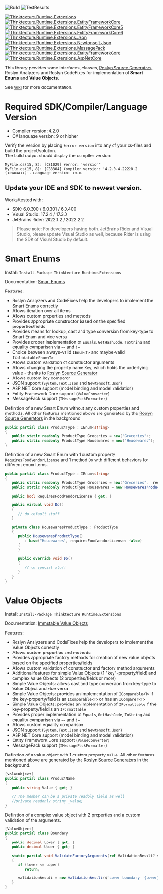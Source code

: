 ![Build](https://github.com/PawelGerr/Thinktecture.Runtime.Extensions/workflows/CI/badge.svg?branch=master)
![TestResults](https://camo.githubusercontent.com/e2b283e374272c2ebc4bdf5668ecee2afb7e0d4a8c43eb0a25089dab19da938a/68747470733a2f2f696d672e736869656c64732e696f2f62616467652f74657374732d313730372532307061737365642d73756363657373)


[![Thinktecture.Runtime.Extensions](https://img.shields.io/nuget/vpre/Thinktecture.Runtime.Extensions.svg?maxAge=60&label=Thinktecture.Runtime.Extensions)](https://www.nuget.org/packages/Thinktecture.Runtime.Extensions/)  
[![Thinktecture.Runtime.Extensions.EntityFrameworkCore](https://img.shields.io/nuget/v/Thinktecture.Runtime.Extensions.EntityFrameworkCore.svg?maxAge=60&label=Thinktecture.Runtime.Extensions.EntityFrameworkCore+(DEPRECATED+in+v5))](https://www.nuget.org/packages/Thinktecture.Runtime.Extensions.EntityFrameworkCore/)  
[![Thinktecture.Runtime.Extensions.EntityFrameworkCore5](https://img.shields.io/nuget/vpre/Thinktecture.Runtime.Extensions.EntityFrameworkCore5.svg?maxAge=60&label=Thinktecture.Runtime.Extensions.EntityFrameworkCore5)](https://www.nuget.org/packages/Thinktecture.Runtime.Extensions.EntityFrameworkCore5/)  
[![Thinktecture.Runtime.Extensions.EntityFrameworkCore6](https://img.shields.io/nuget/vpre/Thinktecture.Runtime.Extensions.EntityFrameworkCore6.svg?maxAge=60&label=Thinktecture.Runtime.Extensions.EntityFrameworkCore6)](https://www.nuget.org/packages/Thinktecture.Runtime.Extensions.EntityFrameworkCore6/)  
[![Thinktecture.Runtime.Extensions.Json](https://img.shields.io/nuget/vpre/Thinktecture.Runtime.Extensions.Json.svg?maxAge=60&label=Thinktecture.Runtime.Extensions.Json)](https://www.nuget.org/packages/Thinktecture.Runtime.Extensions.Newtonsoft.Json/)  
[![Thinktecture.Runtime.Extensions.Newtonsoft.Json](https://img.shields.io/nuget/vpre/Thinktecture.Runtime.Extensions.Newtonsoft.Json.svg?maxAge=60&label=Thinktecture.Runtime.Extensions.Newtonsoft.Json)](https://www.nuget.org/packages/Thinktecture.Runtime.Extensions.Newtonsoft.Json/)  
[![Thinktecture.Runtime.Extensions.MessagePack](https://img.shields.io/nuget/vpre/Thinktecture.Runtime.Extensions.MessagePack.svg?maxAge=60&label=Thinktecture.Runtime.Extensions.MessagePack)](https://www.nuget.org/packages/Thinktecture.Runtime.Extensions.MessagePack.Json/)  
[![Thinktecture.Runtime.Extensions.EntityFrameworkCore](https://img.shields.io/nuget/vpre/Thinktecture.Runtime.Extensions.EntityFrameworkCore.svg?maxAge=60&label=Thinktecture.Runtime.Extensions.EntityFrameworkCore)](https://www.nuget.org/packages/Thinktecture.Runtime.Extensions.EntityFrameworkCore/)  
[![Thinktecture.Runtime.Extensions.AspNetCore](https://img.shields.io/nuget/vpre/Thinktecture.Runtime.Extensions.AspNetCore.svg?maxAge=60&label=Thinktecture.Runtime.Extensions.AspNetCore)](https://www.nuget.org/packages/Thinktecture.Runtime.Extensions.AspNetCore/)

This library provides some interfaces, classes, [Roslyn Source Generators](https://docs.microsoft.com/en-us/dotnet/csharp/roslyn-sdk/source-generators-overview), Roslyn Analyzers and Roslyn CodeFixes for implementation of **Smart Enums** and **Value Objects**.

See [wiki](https://github.com/PawelGerr/Thinktecture.Runtime.Extensions/wiki) for more documentation.

# Required SDK/Compiler/Language Version
* Compiler version: 4.2.0
* C# language version: 9 or higher

Verify the version by placing `#error version` into any of your cs-files and build the project/solution.  
The build output should display the compiler version:
```
MyFile.cs(15, 8): [CS1029] #error: 'version'
MyFile.cs(15, 8): [CS8304] Compiler version: '4.2.0-4.22220.2 (1e40aa11)'. Language version: 10.0.
```

## Update your IDE and SDK to newest version.  
Works/tested with:
* SDK: 6.0.300 / 6.0.301 / 6.0.400
* Visual Studio: 17.2.4 / 17.3.0
* JetBrains Rider: 2022.1.2 / 2022.2.2

> Please note: For developers having both, JetBrains Rider and Visual Studio, please update Visual Studio as well, because Rider is using the SDK of Visual Studio by default.


# Smart Enums

Install: `Install-Package Thinktecture.Runtime.Extensions`

Documentation: [Smart Enums](https://github.com/PawelGerr/Thinktecture.Runtime.Extensions/wiki/Smart-Enums)

Features:
* Roslyn Analyzers and CodeFixes help the developers to implement the Smart Enums correctly
* Allows iteration over all items
* Allows custom properties and methods
* Provides appropriate constructor based on the specified properties/fields
* Provides means for lookup, cast and type conversion from key-type to Smart Enum and vice versa
* Provides proper implementation of `Equals`, `GetHashCode`, `ToString` and equality comparison via `==` and `!=`
* Choice between always-valid `IEnum<T>` and maybe-valid `IValidatableEnum<T>`
* Allows custom validation of constructor arguments
* Allows changing the property name `Key`, which holds the underlying value - thanks to [Roslyn Source Generator](https://docs.microsoft.com/en-us/dotnet/csharp/roslyn-sdk/source-generators-overview)
* Allows custom key comparer
* JSON support (`System.Text.Json` and `Newtonsoft.Json`)
* ASP.NET Core support (model binding and model validation)
* Entity Framework Core support (`ValueConverter`)
* MessagePack support (`IMessagePackFormatter`)

Definition of a new Smart Enum without any custom properties and methods. All other features mentioned above are generated by the [Roslyn Source Generators](https://docs.microsoft.com/en-us/dotnet/csharp/roslyn-sdk/source-generators-overview) in the background.

```C#
public partial class ProductType : IEnum<string>
{
   public static readonly ProductType Groceries = new("Groceries");
   public static readonly ProductType Housewares = new("Housewares");
}
```

Definition of a new Smart Enum with 1 custom property `RequiresFoodVendorLicense` and 1 method `Do` with different behaviors for different enum items.

```C#
public partial class ProductType : IEnum<string>
{
   public static readonly ProductType Groceries = new("Groceries",  requiresFoodVendorLicense: true);
   public static readonly ProductType Housewares = new HousewaresProductType();

   public bool RequiresFoodVendorLicense { get; }

   public virtual void Do()
   {
      // do default stuff
   }

   private class HousewaresProductType : ProductType
   {
      public HousewaresProductType()
         : base("Housewares", requiresFoodVendorLicense: false)
      {
      }

      public override void Do()
      {
         // do special stuff
      }
   }
}
```

# Value Objects

Install: `Install-Package Thinktecture.Runtime.Extensions`

Documentation: [Immutable Value Objects](https://github.com/PawelGerr/Thinktecture.Runtime.Extensions/wiki/Immutable-Value-Objects)

Features:
* Roslyn Analyzers and CodeFixes help the developers to implement the Value Objects correctly
* Allows custom properties and methods
* Provides appropriate factory methods for creation of new value objects based on the specified properties/fields
* Allows custom validation of constructor and factory method arguments
* Additional features for simple Value Objects (1 "key"-property/field) and complex Value Objects (2 properties/fields or more)
* Simple Value Objects: allows cast and type conversion from key-type to Value Object and vice versa
* Simple Value Objects: provides an implementation of `IComparable<T>` if the key-property/field is an `IComparable<T>` or has an `IComparer<T>`
* Simple Value Objects: provides an implementation of `IFormattable` if the key-property/field is an `IFormattable`
* Provides proper implementation of `Equals`, `GetHashCode`, `ToString` and equality comparison via `==` and `!=`
* Allows custom equality comparison
* JSON support (`System.Text.Json` and `Newtonsoft.Json`)
* ASP.NET Core support (model binding and model validation)
* Entity Framework Core support (`ValueConverter`)
* MessagePack support (`IMessagePackFormatter`)

Definition of a value object with 1 custom property `Value`. All other features mentioned above are generated by the [Roslyn Source Generators](https://docs.microsoft.com/en-us/dotnet/csharp/roslyn-sdk/source-generators-overview) in the background.

```C#
[ValueObject]
public partial class ProductName
{
   public string Value { get; }

   // The member can be a private readoly field as well
   //private readonly string _value;
}
```

Definition of a complex value object with 2 properties and a custom validation of the arguments.

```C#
[ValueObject]
public partial class Boundary
{
   public decimal Lower { get; }
   public decimal Upper { get; }

   static partial void ValidateFactoryArguments(ref ValidationResult? validationResult, ref decimal lower, ref decimal upper)
   {
      if (lower <= upper)
         return;

      validationResult = new ValidationResult($"Lower boundary '{lower}' must be less than upper boundary '{upper}'");
   }
}
```
